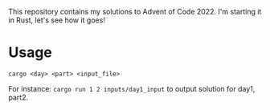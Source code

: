 This repository contains my solutions to Advent of Code 2022.
I'm starting it in Rust, let's see how it goes!

# Usage

`cargo <day> <part> <input_file>`

For instance: `cargo run 1 2 inputs/day1_input` to output solution for day1, part2.
